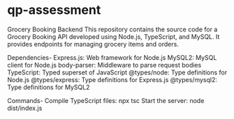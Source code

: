 # qp-assessment
Grocery Booking Backend
  This repository contains the source code for a Grocery Booking API developed using Node.js, TypeScript, and MySQL. It provides endpoints for managing grocery items and orders.

Dependencies-
  Express.js: Web framework for Node.js
  MySQL2: MySQL client for Node.js
  body-parser: Middleware to parse request bodies
  TypeScript: Typed superset of JavaScript
  @types/node: Type definitions for Node.js
  @types/express: Type definitions for Express.js
  @types/mysql2: Type definitions for MySQL2

Commands-
  Compile TypeScript files: npx tsc
  Start the server: node dist/index.js

